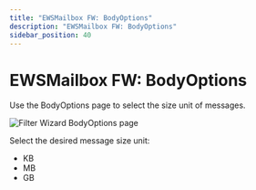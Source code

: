 ```yaml
---
title: "EWSMailbox FW: BodyOptions"
description: "EWSMailbox FW: BodyOptions"
sidebar_position: 40
---
```


# EWSMailbox FW: BodyOptions

Use the BodyOptions page to select the size unit of messages.

![Filter Wizard BodyOptions page](/img/product_docs/accessanalyzer/11.6/admin/datacollector/ewsmailbox/filterwizard/bodyoptions.webp)

Select the desired message size unit:

- KB
- MB
- GB
